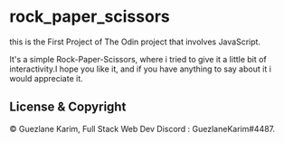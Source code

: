 # rock_paper_scissors

this is the First Project of The Odin project that involves JavaScript.

It's a simple Rock-Paper-Scissors, where i tried to give it a little bit of interactivity.I hope you like it, and if you have anything to say about it i would appreciate it.

## License & Copyright

© Guezlane Karim, Full Stack Web Dev
Discord : GuezlaneKarim#4487.
